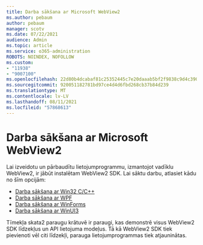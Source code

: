 ```yaml
---
title: Darba sākšana ar Microsoft WebView2
ms.author: pebaum
author: pebaum
manager: scotv
ms.date: 07/22/2021
audience: Admin
ms.topic: article
ms.service: o365-administration
ROBOTS: NOINDEX, NOFOLLOW
ms.custom:
- "11938"
- "9007100"
ms.openlocfilehash: 22d80b4dcabaf81c25352445c7e20daaab5bf2f9838c9d4c39057bda423a2ecc
ms.sourcegitcommit: 920051182781bd97ce4d4d6fbd268cb37b84d239
ms.translationtype: MT
ms.contentlocale: lv-LV
ms.lasthandoff: 08/11/2021
ms.locfileid: "57868613"
---
```

# <a name="get-started-with-microsoft-webview2"></a>Darba sākšana ar Microsoft WebView2

Lai izveidotu un pārbaudītu lietojumprogrammu, izmantojot vadīklu WebView2, ir jābūt instalētam WebView2 SDK. Lai sāktu darbu, atlasiet kādu no šīm opcijām:

- [Darba sākšana ar Win32 C/C++](https://docs.microsoft.com/microsoft-edge/webview2/get-started/win32)
- [Darba sākšana ar WPF](https://docs.microsoft.com/microsoft-edge/webview2/get-started/wpf)
- [Darba sākšana ar WinForms](https://docs.microsoft.com/microsoft-edge/webview2/get-started/winforms)
- [Darba sākšana ar WinUI3](https://docs.microsoft.com/microsoft-edge/webview2/get-started/winui)

Tīmekļa skata2 paraugu krātuvē ir paraugi, kas demonstrē visus WebView2 SDK līdzekļus un API lietojuma modeļus. Tā kā WebView2 SDK tiek pievienoti vēl citi līdzekļi, parauga lietojumprogrammas tiek atjauninātas.

